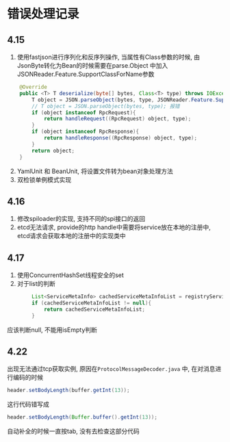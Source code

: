 # 错误处理记录
## 4.15
1. 使用fastjson进行序列化和反序列操作, 当属性有Class参数的时候, 由JsonByte转化为Bean的时候需要在parse.Object 中加入JSONReader.Feature.SupportClassForName参数

```java
    @Override
    public <T> T deserialize(byte[] bytes, Class<T> type) throws IOException {
        T object = JSON.parseObject(bytes, type, JSONReader.Feature.SupportClassForName); // 正常运行
        // T object = JSON.parseObject(bytes, type); 报错
        if (object instanceof RpcRequest){
            return handleRequest((RpcRequest) object, type);
        }
        if (object instanceof RpcResponse){
            return handleResponse((RpcResponse) object, type);
        }
        return object;
    }
```
2. YamlUnit 和 BeanUnit, 将设置文件转为bean对象处理方法
3. 双检锁单例模式实现

## 4.16
1. 修改spiloader的实现, 支持不同的spi接口的返回
2. etcd无法请求, provide的http handle中需要将service放在本地的注册中, etcd请求会获取本地的注册中的实现类中

## 4.17 
1. 使用ConcurrentHashSet线程安全的set
2. 对于list的判断
```java
        List<ServiceMetaInfo> cachedServiceMetaInfoList = registryServiceCache.readCache();
        if (cachedServiceMetaInfoList != null){
            return cachedServiceMetaInfoList;
        }
```
应该判断null, 不能用isEmpty判断

## 4.22
出现无法通过tcp获取实例, 原因在`ProtocolMessageDecoder.java` 中, 在对消息进行编码的时候
```java
header.setBodyLength(buffer.getInt(13));
```
这行代码错写成
```java
header.setBodyLength(Buffer.buffer().getInt(13));
```
自动补全的时候一直按tab, 没有去检查这部分代码